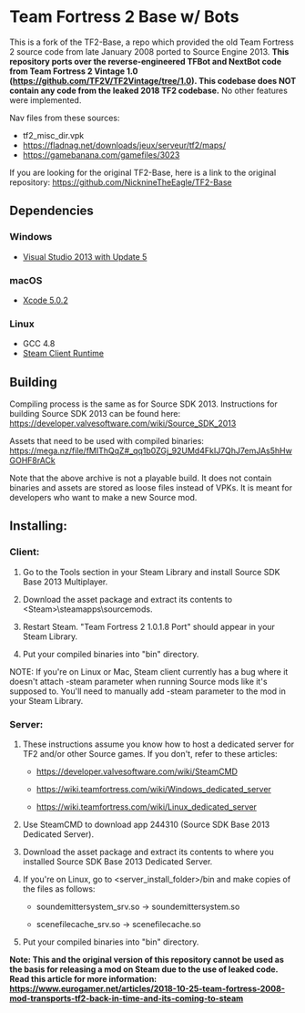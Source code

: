 Team Fortress 2 Base w/ Bots
=====

This is a fork of the TF2-Base, a repo which provided the old Team Fortress 2 source code from late January 2008 ported to Source Engine 2013.
**This repository ports over the reverse-engineered TFBot and NextBot code from Team Fortress 2 Vintage 1.0 (https://github.com/TF2V/TF2Vintage/tree/1.0). This codebase does NOT contain any code from the leaked 2018 TF2 codebase.** No other features were implemented.

Nav files from these sources:

* tf2_misc_dir.vpk
* https://fladnag.net/downloads/jeux/serveur/tf2/maps/
* https://gamebanana.com/gamefiles/3023

If you are looking for the original TF2-Base, here is a link to the original repository: https://github.com/NicknineTheEagle/TF2-Base

## Dependencies

### Windows
* [Visual Studio 2013 with Update 5](https://visualstudio.microsoft.com/vs/older-downloads/)

### macOS
* [Xcode 5.0.2](https://developer.apple.com/downloads/more)

### Linux
* GCC 4.8
* [Steam Client Runtime](http://media.steampowered.com/client/runtime/steam-runtime-sdk_latest.tar.xz)

## Building

Compiling process is the same as for Source SDK 2013. Instructions for building Source SDK 2013 can be found here: https://developer.valvesoftware.com/wiki/Source_SDK_2013

Assets that need to be used with compiled binaries: https://mega.nz/file/fMIThQqZ#_qq1b0ZGj_92UMd4FkIJ7QhJ7emJAs5hHwGOHF8rACk

Note that the above archive is not a playable build. It does not contain binaries and assets are stored as loose files instead of VPKs. It is meant for developers who want to make a new Source mod.

## Installing:

### Client:

1. Go to the Tools section in your Steam Library and install Source SDK Base 2013 Multiplayer. 

2. Download the asset package and extract its contents to \<Steam>\steamapps\sourcemods.

3. Restart Steam. "Team Fortress 2 1.0.1.8 Port" should appear in your Steam Library.

4. Put your compiled binaries into "bin" directory.

NOTE: If you're on Linux or Mac, Steam client currently has a bug where it doesn't attach -steam parameter when running Source mods like it's supposed to. You'll need to manually add -steam parameter to the mod in your Steam Library.

### Server:

1. These instructions assume you know how to host a dedicated server for TF2 and/or other Source games. If you don't, refer to these articles:

   * https://developer.valvesoftware.com/wiki/SteamCMD
   
   * https://wiki.teamfortress.com/wiki/Windows_dedicated_server 
   
   * https://wiki.teamfortress.com/wiki/Linux_dedicated_server 

2. Use SteamCMD to download app 244310 (Source SDK Base 2013 Dedicated Server).

3. Download the asset package and extract its contents to where you installed Source SDK Base 2013 Dedicated Server.

4. If you're on Linux, go to \<server_install_folder>/bin and make copies of the files as follows:

   * soundemittersystem_srv.so -> soundemittersystem.so

   * scenefilecache_srv.so -> scenefilecache.so
   
5. Put your compiled binaries into "bin" directory.

**Note: This and the original version of this repository cannot be used as the basis for releasing a mod on Steam due to the use of leaked code. Read this article for more information: https://www.eurogamer.net/articles/2018-10-25-team-fortress-2008-mod-transports-tf2-back-in-time-and-its-coming-to-steam**
